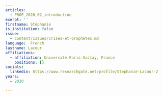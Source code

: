 ```yaml
---
articles:
  - PROP_2020_02_introduction
exerpt: ''
firstname: Stéphanie
is_institution: false
issue:
  - content/issues/crises-et-prophetes.md
language:  French
lastname: Lacour
affiliations:
  - affiliation: Université Paris-Saclay, France
    positions: []
socials:
  linkedin: https://www.researchgate.net/profile/Stephanie-Lacour-2
years:
  - 2020

---
```

